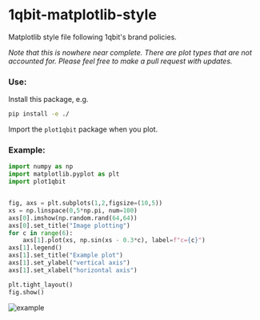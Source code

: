 # 1qbit-matplotlib-style
Matplotlib style file following 1qbit's brand policies.

_Note that this is nowhere near complete.  There are plot types that are not accounted for.  Please feel free to make a pull request with updates._


### Use:
Install this package, e.g. 
```bash
pip install -e ./
```

Import the `plot1qbit` package when you plot.


### Example:

```python 
import numpy as np
import matplotlib.pyplot as plt
import plot1qbit


fig, axs = plt.subplots(1,2,figsize=(10,5))
xs = np.linspace(0,5*np.pi, num=100)
axs[0].imshow(np.random.rand(64,64))
axs[0].set_title("Image plotting")
for c in range(6):
    axs[1].plot(xs, np.sin(xs - 0.3*c), label=f"c={c}")
axs[1].legend()
axs[1].set_title("Example plot")
axs[1].set_ylabel("vertical axis")
axs[1].set_xlabel("horizontal axis")

plt.tight_layout()
fig.show()
```

![example](https://raw.githubusercontent.com/millskyle/1qbit-matplotlib-style/master/example.png)

